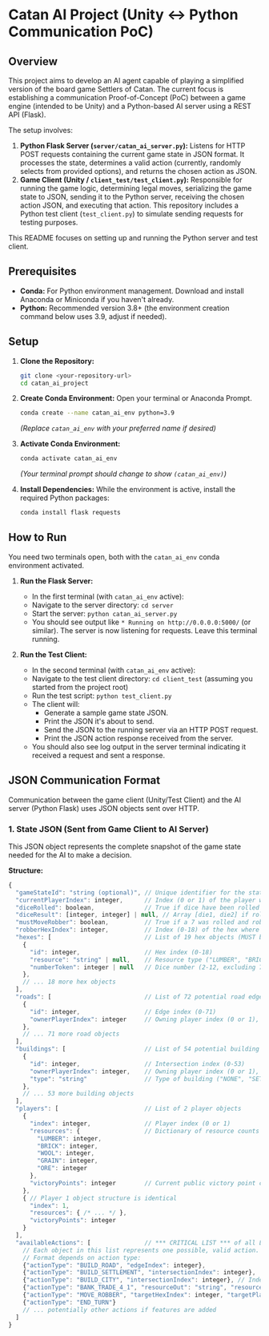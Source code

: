 # Catan AI Project (Unity <-> Python Communication PoC)

## Overview

This project aims to develop an AI agent capable of playing a simplified version of the board game Settlers of Catan. The current focus is establishing a communication Proof-of-Concept (PoC) between a game engine (intended to be Unity) and a Python-based AI server using a REST API (Flask).

The setup involves:

1.  **Python Flask Server (`server/catan_ai_server.py`):** Listens for HTTP POST requests containing the current game state in JSON format. It processes the state, determines a valid action (currently, randomly selects from provided options), and returns the chosen action as JSON.
2.  **Game Client (Unity / `client_test/test_client.py`):** Responsible for running the game logic, determining legal moves, serializing the game state to JSON, sending it to the Python server, receiving the chosen action JSON, and executing that action. This repository includes a Python test client (`test_client.py`) to simulate sending requests for testing purposes.

This README focuses on setting up and running the Python server and test client.

## Prerequisites

*   **Conda:** For Python environment management. Download and install Anaconda or Miniconda if you haven't already.
*   **Python:** Recommended version 3.8+ (the environment creation command below uses 3.9, adjust if needed).

## Setup

1.  **Clone the Repository:**
    ```bash
    git clone <your-repository-url>
    cd catan_ai_project
    ```

2.  **Create Conda Environment:**
    Open your terminal or Anaconda Prompt.
    ```bash
    conda create --name catan_ai_env python=3.9
    ```
    *(Replace `catan_ai_env` with your preferred name if desired)*

3.  **Activate Conda Environment:**
    ```bash
    conda activate catan_ai_env
    ```
    *(Your terminal prompt should change to show `(catan_ai_env)`)*

4.  **Install Dependencies:**
    While the environment is active, install the required Python packages:
    ```bash
    conda install flask requests
    ```

## How to Run

You need two terminals open, both with the `catan_ai_env` conda environment activated.

1.  **Run the Flask Server:**
    *   In the first terminal (with `catan_ai_env` active):
    *   Navigate to the server directory: `cd server`
    *   Start the server: `python catan_ai_server.py`
    *   You should see output like `* Running on http://0.0.0.0:5000/` (or similar). The server is now listening for requests. Leave this terminal running.

2.  **Run the Test Client:**
    *   In the second terminal (with `catan_ai_env` active):
    *   Navigate to the test client directory: `cd client_test` (assuming you started from the project root)
    *   Run the test script: `python test_client.py`
    *   The client will:
        *   Generate a sample game state JSON.
        *   Print the JSON it's about to send.
        *   Send the JSON to the running server via an HTTP POST request.
        *   Print the JSON action response received from the server.
    *   You should also see log output in the server terminal indicating it received a request and sent a response.

## JSON Communication Format

Communication between the game client (Unity/Test Client) and the AI server (Python Flask) uses JSON objects sent over HTTP.

### 1. State JSON (Sent from Game Client to AI Server)

This JSON object represents the complete snapshot of the game state needed for the AI to make a decision.

**Structure:**

```javascript
{
  "gameStateId": "string (optional)", // Unique identifier for the state (for logging/debugging)
  "currentPlayerIndex": integer,      // Index (0 or 1) of the player whose turn it is
  "diceRolled": boolean,              // True if dice have been rolled this turn, False otherwise
  "diceResult": [integer, integer] | null, // Array [die1, die2] if rolled, null otherwise
  "mustMoveRobber": boolean,          // True if a 7 was rolled and robber action is mandatory
  "robberHexIndex": integer,          // Index (0-18) of the hex where the robber is currently placed
  "hexes": [                          // List of 19 hex objects (MUST be in consistent order)
    {
      "id": integer,                  // Hex index (0-18)
      "resource": "string" | null,    // Resource type ("LUMBER", "BRICK", "WOOL", "GRAIN", "ORE", "DESERT") or null
      "numberToken": integer | null   // Dice number (2-12, excluding 7) or null (for desert)
    },
    // ... 18 more hex objects
  ],
  "roads": [                          // List of 72 potential road edge objects (MUST be in consistent order)
    {
      "id": integer,                  // Edge index (0-71)
      "ownerPlayerIndex": integer     // Owning player index (0 or 1), or -1 if unoccupied
    },
    // ... 71 more road objects
  ],
  "buildings": [                      // List of 54 potential building intersection objects (MUST be in consistent order)
    {
      "id": integer,                  // Intersection index (0-53)
      "ownerPlayerIndex": integer,    // Owning player index (0 or 1), or -1 if unoccupied
      "type": "string"                // Type of building ("NONE", "SETTLEMENT", "CITY")
    },
    // ... 53 more building objects
  ],
  "players": [                        // List of 2 player objects
    {
      "index": integer,               // Player index (0 or 1)
      "resources": {                  // Dictionary of resource counts
        "LUMBER": integer,
        "BRICK": integer,
        "WOOL": integer,
        "GRAIN": integer,
        "ORE": integer
      },
      "victoryPoints": integer        // Current public victory point count
    },
    { // Player 1 object structure is identical
      "index": 1,
      "resources": { /* ... */ },
      "victoryPoints": integer
    }
  ],
  "availableActions": [               // *** CRITICAL LIST *** of all LEGAL actions the current player can take NOW
    // Each object in this list represents one possible, valid action.
    // Format depends on action type:
    {"actionType": "BUILD_ROAD", "edgeIndex": integer},
    {"actionType": "BUILD_SETTLEMENT", "intersectionIndex": integer},
    {"actionType": "BUILD_CITY", "intersectionIndex": integer}, // Index of the settlement to upgrade
    {"actionType": "BANK_TRADE_4_1", "resourceOut": "string", "resourceIn": "string"}, // Resource names
    {"actionType": "MOVE_ROBBER", "targetHexIndex": integer, "targetPlayerIndex": integer | null}, // Player index to steal from (null if none)
    {"actionType": "END_TURN"}
    // ... potentially other actions if features are added
  ]
}
